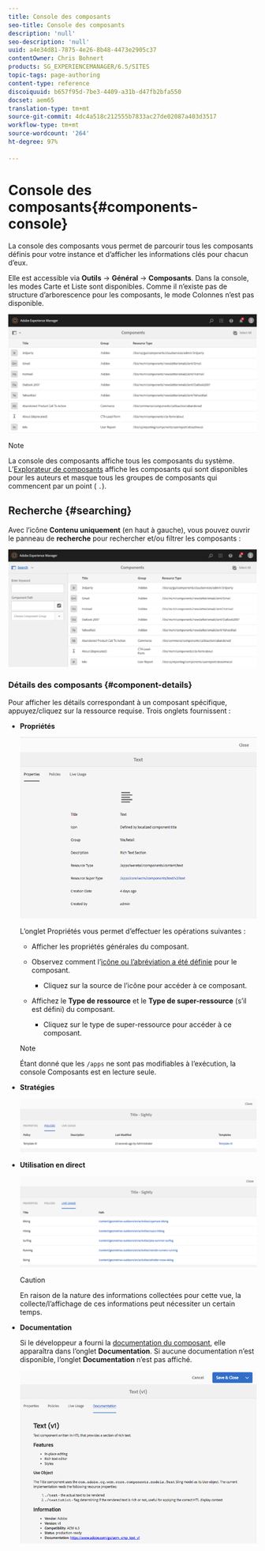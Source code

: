 ```yaml
---
title: Console des composants
seo-title: Console des composants
description: 'null'
seo-description: 'null'
uuid: a4e34d81-7875-4e26-8b48-4473e2905c37
contentOwner: Chris Bohnert
products: SG_EXPERIENCEMANAGER/6.5/SITES
topic-tags: page-authoring
content-type: reference
discoiquuid: b657f95d-7be3-4409-a31b-d47fb2bfa550
docset: aem65
translation-type: tm+mt
source-git-commit: 4dc4a518c212555b7833ac27de02087a403d3517
workflow-type: tm+mt
source-wordcount: '264'
ht-degree: 97%

---
```



# Console des composants{#components-console}

La console des composants vous permet de parcourir tous les composants définis pour votre instance et d’afficher les informations clés pour chacun d’eux.

Elle est accessible via **Outils** -> **Général** -> **Composants**. Dans la console, les modes Carte et Liste sont disponibles. Comme il n’existe pas de structure d’arborescence pour les composants, le mode Colonnes n’est pas disponible.

![capture d&#39;écran_2019-03-05at113145](assets/screen-shot_2019-03-05at113145.png)

>[!NOTE]
>
>La console des composants affiche tous les composants du système. L’[Explorateur de composants](/help/sites-authoring/author-environment-tools.md#components-browser) affiche les composants qui sont disponibles pour les auteurs et masque tous les groupes de composants qui commencent par un point ( `.`).

## Recherche {#searching}

Avec l’icône **Contenu uniquement** (en haut à gauche), vous pouvez ouvrir le panneau de **recherche** pour rechercher et/ou filtrer les composants :

![screen-shot_2019-03-05at113251](assets/screen-shot_2019-03-05at113251.png)

### Détails des composants {#component-details}

Pour afficher les détails correspondant à un composant spécifique, appuyez/cliquez sur la ressource requise. Trois onglets fournissent :

* **Propriétés**

   ![screen_shot_2018-03-27at165847](assets/screen_shot_2018-03-27at165847.png)

   L’onglet Propriétés vous permet d’effectuer les opérations suivantes :

   * Afficher les propriétés générales du composant.
   * Observez comment l’[icône ou l’abréviation a été définie](/help/sites-developing/components-basics.md#component-icon-in-touch-ui) pour le composant.

      * Cliquez sur la source de l’icône pour accéder à ce composant.
   * Affichez le **Type de ressource** et le **Type de super-ressource** (s’il est défini) du composant.

      * Cliquez sur le type de super-ressource pour accéder à ce composant.
   >[!NOTE]
   >
   >Étant donné que les `/apps` ne sont pas modifiables à l’exécution, la console Composants est en lecture seule.

* **Stratégies**

   ![chlimage_1-169](assets/chlimage_1-169.png)

* **Utilisation en direct**

   ![chlimage_1-170](assets/chlimage_1-170.png)

   >[!CAUTION]
   >
   >En raison de la nature des informations collectées pour cette vue, la collecte/l’affichage de ces informations peut nécessiter un certain temps.

* **Documentation**

   Si le développeur a fourni la [documentation du composant](/help/sites-developing/developing-components.md#documenting-your-component), elle apparaîtra dans l’onglet **Documentation**. Si aucune documentation n’est disponible, l’onglet **Documentation** n’est pas affiché.

   ![chlimage_1-171](assets/chlimage_1-171.png)

